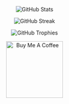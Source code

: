 <div align="center">
  
![GitHub Stats](https://github-readme-stats.vercel.app/api?username=yasithrashan&show_icons=true&theme=default&hide_border=true&count_private=true)
</div>
<div align="center">
  
![GitHub Streak](https://github-readme-streak-stats.herokuapp.com/?user=yasithrashan&theme=default&hide_border=true)
</div>
<div align="center">
  
![GitHub Trophies](https://github-profile-trophy.vercel.app/?username=yasithrashan&theme=flat&no-frame=true&no-bg=true&margin-w=4)
</div>
<div align="center">
  
<a href="https://www.buymeacoffee.com/yasithrashan"><img src="https://cdn.buymeacoffee.com/buttons/v2/default-yellow.png" width="150" alt="Buy Me A Coffee"></a>
</div>
